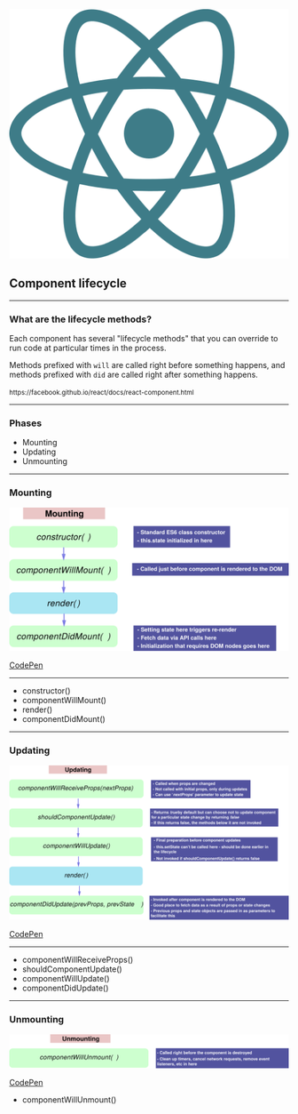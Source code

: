 <img src="img/react.svg" class="spin logo logo--small" />

## Component lifecycle

---

### What are the lifecycle methods?

Each component has several "lifecycle methods" that you can override to run code at particular times in the process.

Methods prefixed with `will` are called right before something happens, and methods prefixed with `did` are called right after something happens.

<p><small>https://facebook.github.io/react/docs/react-component.html</small></p>

---

### Phases

- Mounting
- Updating
- Unmounting

------

### Mounting

![](img/mounting.svg)

[CodePen](https://goo.gl/DposJo)


---

- constructor()
- componentWillMount()
- render()
- componentDidMount()

------

### Updating

![](img/updating.svg)

[CodePen](https://goo.gl/vXJD1o)

---

- componentWillReceiveProps()
- shouldComponentUpdate()
- componentWillUpdate()
- componentDidUpdate()

------

### Unmounting

![](img/unmounting.svg)

[CodePen](https://goo.gl/Lu8q1V)


- componentWillUnmount()
